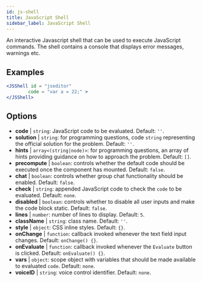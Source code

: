```yaml
---
id: js-shell
title: JavaScript Shell
sidebar_label: JavaScript Shell
---
```


An interactive Javascript shell that can be used to execute JavaScript commands. The shell contains a console that displays error messages, warnings etc.

## Examples

```jsx live
<JSShell id = "jseditor" 
        code = "var a = 22;" >
</JSShell>
```

## Options

* __code__ | `string`: JavaScript code to be evaluated. Default: `''`.
* __solution__ | `string`: for programming questions, code `string` representing the official solution for the problem. Default: `''`.
* __hints__ | `array<(string|node)>`: for programming questions, an array of hints providing guidance on how to approach the problem. Default: `[]`.
* __precompute__ | `boolean`: controls whether the default code should be executed once the component has mounted. Default: `false`.
* __chat__ | `boolean`: controls whether group chat functionality should be enabled. Default: `false`.
* __check__ | `string`: appended JavaScript code to check the `code` to be evaluated. Default: `none`.
* __disabled__ | `boolean`: controls whether to disable all user inputs and make the code block static. Default: `false`.
* __lines__ | `number`: number of lines to display. Default: `5`.
* __className__ | `string`: class name. Default: `''`.
* __style__ | `object`: CSS inline styles. Default: `{}`.
* __onChange__ | `function`: callback invoked whenever the text field input changes. Default: `onChange() {}`.
* __onEvaluate__ | `function`: callback invoked whenever the `Evaluate` button is clicked. Default: `onEvaluate() {}`.
* __vars__ | `object`: scope object with variables that should be made available to evaluated `code`. Default: `none`.
* __voiceID__ | `string`: voice control identifier. Default: `none`.
